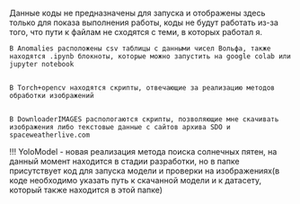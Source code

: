 Данные коды не предназначены для запуска и отображены здесь только для показа выполнения работы, коды не будут работать из-за того, что пути к файлам не сходятся с теми, в которых работал я. 


    В Anomalies расположены csv таблицы с данными чисел Вольфа, также находятся .ipynb блокноты, которые можно запустить на google colab или jupyter notebook


    В Torch+opencv находятся скрипты, отвечающие за реализацию методов обработки изображений


    В DownloaderIMAGES распологаются скрипты, позволяющие мне скачивать изображения либо текстовые данные с сайтов архива SDO и spaceweatherlive.com


!!! YoloModel - новая реализация метода поиска солнечных пятен, на данный момент находится в стадии разработки, но в папке присутствует код для запуска модели и проверки на изображениях(в коде необходимо указать путь к скачанной модели и к датасету, который также находится в этой папке)
 
